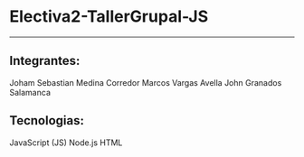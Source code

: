 # Electiva2-TallerGrupal-JS
***
## Integrantes:
Joham Sebastian Medina Corredor
Marcos Vargas Avella
John Granados Salamanca
## Tecnologias:
JavaScript (JS)
Node.js
HTML
